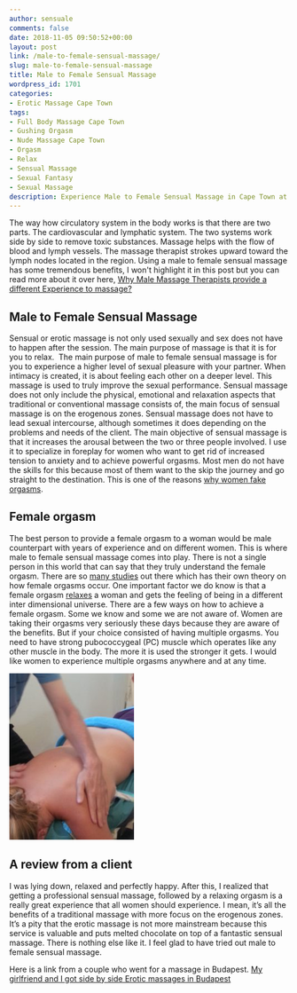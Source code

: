 ```yaml
---
author: sensuale
comments: false
date: 2018-11-05 09:50:52+00:00
layout: post
link: /male-to-female-sensual-massage/
slug: male-to-female-sensual-massage
title: Male to Female Sensual Massage
wordpress_id: 1701
categories:
- Erotic Massage Cape Town
tags:
- Full Body Massage Cape Town
- Gushing Orgasm
- Nude Massage Cape Town
- Orgasm
- Relax
- Sensual Massage
- Sexual Fantasy
- Sexual Massage
description: Experience Male to Female Sensual Massage in Cape Town at its best. Done by a professional erotic masseur with years of work under the belt.
---
```


The way how circulatory system in the body works is that there are two parts. The cardiovascular and lymphatic system. The two systems work side by side to remove toxic substances. Massage helps with the flow of blood and lymph vessels. The massage therapist strokes upward toward the lymph nodes located in the region. Using a male to female sensual massage has some tremendous benefits, I won't highlight it in this post but you can read more about it over here, [Why Male Massage Therapists provide a different Experience to massage?](/why-male-massage-therapists-provide-a-different-experience-to-massage/)


## Male to Female Sensual Massage


Sensual or erotic massage is not only used sexually and sex does not have to happen after the session. The main purpose of massage is that it is for you to relax.  The main purpose of male to female sensual massage is for you to experience a higher level of sexual pleasure with your partner. When intimacy is created, it is about feeling each other on a deeper level. This massage is used to truly improve the sexual performance. Sensual massage does not only include the physical, emotional and relaxation aspects that traditional or conventional massage consists of, the main focus of sensual massage is on the erogenous zones. Sensual massage does not have to lead sexual intercourse, although sometimes it does depending on the problems and needs of the client. The main objective of sensual massage is that it increases the arousal between the two or three people involved. I use it to specialize in foreplay for women who want to get rid of increased tension to anxiety and to achieve powerful orgasms. Most men do not have the skills for this because most of them want to the skip the journey and go straight to the destination. This is one of the reasons [why women fake orgasms](/stop-faking-an-orgasm/).


## Female orgasm


The best person to provide a female orgasm to a woman would be male counterpart with years of experience and on different women. This is where male to female sensual massage comes into play. There is not a single person in this world that can say that they truly understand the female orgasm. There are so [many studies](/female-orgasm-results-from-an-informal-survey/) out there which has their own theory on how female orgasms occur. One important factor we do know is that a female orgasm [relaxes](/orgasms-and-relaxation/) a woman and gets the feeling of being in a different inter dimensional universe. There are a few ways on how to achieve a female orgasm. Some we know and some we are not aware of. Women are taking their orgasms very seriously these days because they are aware of the benefits. But if your choice consisted of having multiple orgasms. You need to have strong pubococcygeal (PC) muscle which operates like any other muscle in the body. The more it is used the stronger it gets. I would like women to experience multiple orgasms anywhere and at any time.

![male to female sensual massage](/images/posts/male-to-female-massage-cape-town.jpg)


## A review from a client


I was lying down, relaxed and perfectly happy. After this, I realized that getting a professional sensual massage, followed by a relaxing orgasm is a really great experience that all women should experience. I mean, it’s all the benefits of a traditional massage with more focus on the erogenous zones. It’s a pity that the erotic massage is not more mainstream because this service is valuable and puts melted chocolate on top of a fantastic sensual massage. There is nothing else like it. I feel glad to have tried out male to female sensual massage.

Here is a link from a couple who went for a massage in Budapest. [My girlfriend and I got side by side Erotic massages in Budapest](http://cockandcrow.com/blog/that-one-time-my-girlfriend-and-i-got-side-by-side-erotic-massages-in-budapest)
